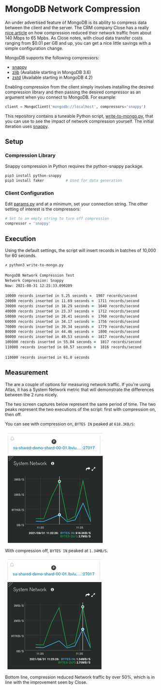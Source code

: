 # MongoDB Network Compression

An under advertised feature of MongoDB is its ability to compress data between the client and the server. The CRM company Close has a really [nice article](https://making.close.com/posts/mongodb-network-compression) on how compression reduced their network traffic from about 140 Mbps to 65 Mpbs. As Close notes, with cloud data transfer costs ranging from $0.01 per GB and up, you can get a nice little savings with a simple configuration change. 

MongoDB supports the following compressors:

* [snappy](https://docs.mongodb.com/manual/reference/glossary/#std-term-snappy)
* [zlib](https://docs.mongodb.com/manual/reference/glossary/#std-term-zlib) (Available starting in MongoDB 3.6)
* [zstd](https://docs.mongodb.com/manual/reference/glossary/#std-term-zlib) (Available starting in MongoDB 4.2)

Enabling compression from the client simply involves installing the desired compression library and then passing the desired compressor as an argument when you connect to MongoDB. For example:

```PYTHON
client = MongoClient('mongodb://localhost', compressors='snappy')
```


This repository contains a tuneable Python script, [write-to-mongo.py](write-to-mongo.py), that you can use to see the impact of network compression yourself. The initial iteration uses [snappy](https://docs.mongodb.com/manual/reference/glossary/#std-term-snappy).





## Setup

### Compression Library
Snappy compression in Python requires the python-snappy package.

```ZSH
pip3 install python-snappy
pip3 install faker          # Used for data generation
```

### Client Configuration

Edit [params.py](params.py) and at a minimum, set your connection string. The other setting of interest is the compressors:

``` PYTHON
# Set to an empty string to turn off compression
compressor = 'snappy'
```

## Execution

Using the default settings, the script will insert records in batches of 10,000 for 60 seconds.

```ZSH
✗ python3 write-to-mongo.py

MongoDB Network Compression Test
Network Compression: Snappy
Now: 2021-08-31 12:25:33.090209

10000 records inserted in 5.25 seconds =  1907 records/second
20000 records inserted in 11.69 seconds =  1711 records/second
30000 records inserted in 18.29 seconds =  1640 records/second
40000 records inserted in 23.37 seconds =  1712 records/second
50000 records inserted in 28.41 seconds =  1760 records/second
60000 records inserted in 34.17 seconds =  1756 records/second
70000 records inserted in 39.34 seconds =  1779 records/second
80000 records inserted in 44.46 seconds =  1800 records/second
90000 records inserted in 49.53 seconds =  1817 records/second
100000 records inserted in 55.04 seconds =  1817 records/second
110000 records inserted in 60.57 seconds =  1816 records/second

110000 records inserted in 61.0 seconds
```

## Measurement

The are a couple of options for measuring network traffic. If you're using Atlas, it has a System Network metric that will demonstrate the differences between the 2 runs nicely.

The two screen captures below represent the same period of time. The two peaks represent the two executions of the script: first with compression on, then off.

You can see with compression on, `BYTES IN` peaked at `618.3KB/S`:

![System Network](img/system-network-snappy.png)

With compression off, `BYTES IN` peaked at `1.34MB/S`. 

![System Network](img/system-network-no-compression.png)

Bottom line, compression reduced Network traffic by over 50%, which is in line with the improvement seen by Close. 


